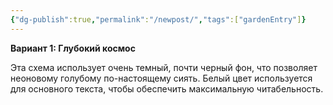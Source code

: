 ```yaml
---
{"dg-publish":true,"permalink":"/newpost/","tags":["gardenEntry"]}
---
```


**Вариант 1: Глубокий космос**

Эта схема использует очень темный, почти черный фон, что позволяет неоновому голубому по-настоящему сиять. Белый цвет используется для основного текста, чтобы обеспечить максимальную читабельность.